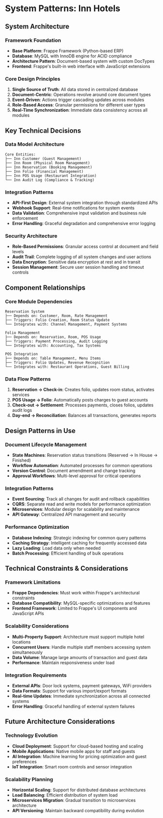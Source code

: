 # System Patterns: Inn Hotels

## System Architecture

### **Framework Foundation**
- **Base Platform**: Frappe Framework (Python-based ERP)
- **Database**: MySQL with InnoDB engine for ACID compliance
- **Architecture Pattern**: Document-based system with custom DocTypes
- **Frontend**: Frappe's built-in web interface with JavaScript extensions

### **Core Design Principles**
1. **Single Source of Truth**: All data stored in centralized database
2. **Document-Centric**: Operations revolve around core document types
3. **Event-Driven**: Actions trigger cascading updates across modules
4. **Role-Based Access**: Granular permissions for different user types
5. **Real-Time Synchronization**: Immediate data consistency across all modules

## Key Technical Decisions

### **Data Model Architecture**
```
Core Entities:
├── Inn Customer (Guest Management)
├── Inn Room (Physical Room Management)
├── Inn Reservation (Booking Management)
├── Inn Folio (Financial Management)
├── Inn POS Usage (Restaurant Integration)
└── Inn Audit Log (Compliance & Tracking)
```

### **Integration Patterns**
- **API-First Design**: External system integration through standardized APIs
- **Webhook Support**: Real-time notifications for system events
- **Data Validation**: Comprehensive input validation and business rule enforcement
- **Error Handling**: Graceful degradation and comprehensive error logging

### **Security Architecture**
- **Role-Based Permissions**: Granular access control at document and field levels
- **Audit Trail**: Complete logging of all system changes and user actions
- **Data Encryption**: Sensitive data encryption at rest and in transit
- **Session Management**: Secure user session handling and timeout controls

## Component Relationships

### **Core Module Dependencies**
```
Reservation System
├── Depends on: Customer, Room, Rate Management
├── Triggers: Folio Creation, Room Status Update
└── Integrates with: Channel Management, Payment Systems

Folio Management
├── Depends on: Reservation, Room, POS Usage
├── Triggers: Payment Processing, Audit Logging
└── Integrates with: Accounting, Tax Systems

POS Integration
├── Depends on: Table Management, Menu Items
├── Triggers: Folio Updates, Revenue Recognition
└── Integrates with: Restaurant Operations, Guest Billing
```

### **Data Flow Patterns**
1. **Reservation → Check-in**: Creates folio, updates room status, activates services
2. **POS Usage → Folio**: Automatically posts charges to guest accounts
3. **Check-out → Settlement**: Processes payments, closes folios, updates audit logs
4. **Day-end → Reconciliation**: Balances all transactions, generates reports

## Design Patterns in Use

### **Document Lifecycle Management**
- **State Machines**: Reservation status transitions (Reserved → In House → Finished)
- **Workflow Automation**: Automated processes for common operations
- **Version Control**: Document amendment and change tracking
- **Approval Workflows**: Multi-level approval for critical operations

### **Integration Patterns**
- **Event Sourcing**: Track all changes for audit and rollback capabilities
- **CQRS**: Separate read and write models for performance optimization
- **Microservices**: Modular design for scalability and maintenance
- **API Gateway**: Centralized API management and security

### **Performance Optimization**
- **Database Indexing**: Strategic indexing for common query patterns
- **Caching Strategy**: Intelligent caching for frequently accessed data
- **Lazy Loading**: Load data only when needed
- **Batch Processing**: Efficient handling of bulk operations

## Technical Constraints & Considerations

### **Framework Limitations**
- **Frappe Dependencies**: Must work within Frappe's architectural constraints
- **Database Compatibility**: MySQL-specific optimizations and features
- **Frontend Framework**: Limited to Frappe's UI components and JavaScript APIs

### **Scalability Considerations**
- **Multi-Property Support**: Architecture must support multiple hotel locations
- **Concurrent Users**: Handle multiple staff members accessing system simultaneously
- **Data Volume**: Manage large amounts of transaction and guest data
- **Performance**: Maintain responsiveness under load

### **Integration Requirements**
- **External APIs**: Door lock systems, payment gateways, WiFi providers
- **Data Formats**: Support for various import/export formats
- **Real-time Updates**: Immediate synchronization across all connected systems
- **Error Handling**: Graceful handling of external system failures

## Future Architecture Considerations

### **Technology Evolution**
- **Cloud Deployment**: Support for cloud-based hosting and scaling
- **Mobile Applications**: Native mobile apps for staff and guests
- **AI Integration**: Machine learning for pricing optimization and guest preferences
- **IoT Integration**: Smart room controls and sensor integration

### **Scalability Planning**
- **Horizontal Scaling**: Support for distributed database architectures
- **Load Balancing**: Efficient distribution of system load
- **Microservices Migration**: Gradual transition to microservices architecture
- **API Versioning**: Maintain backward compatibility during evolution
